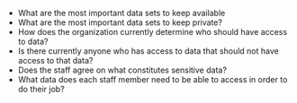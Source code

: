 
* What are the most important data sets to keep available
* What are the most important data sets to keep private?
* How does the organization currently determine who should have access to data?
* Is there currently anyone who has access to data that should not have access to that data?
* Does the staff agree on what constitutes sensitive data?
* What data does each staff member need to be able to access in order to do their job?
